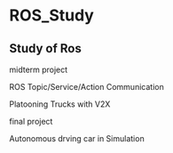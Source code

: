 # ROS_Study
 Study of Ros 
----------------------------------
midterm project

ROS Topic/Service/Action Communication

Platooning Trucks with V2X 

final project

Autonomous drving car in Simulation

